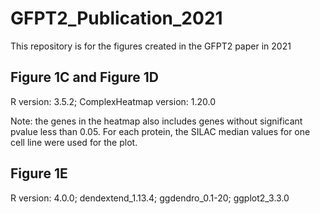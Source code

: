 # GFPT2_Publication_2021
This repository is for the figures created in the GFPT2 paper in 2021

## Figure 1C and Figure 1D
R version: 3.5.2; ComplexHeatmap version: 1.20.0 <br/>

Note: the genes in the heatmap also includes genes without significant pvalue less than 0.05. For each protein, the SILAC median values for one cell line were used for the plot.



## Figure 1E
R version: 4.0.0; dendextend_1.13.4; ggdendro_0.1-20; ggplot2_3.3.0 
